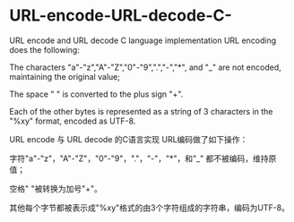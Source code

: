 # URL-encode-URL-decode-C-

URL encode and URL decode C language implementation URL encoding does the following:

The characters "a"-"z","A"-"Z","0"-"9",".","-","*", and "_" are not encoded, maintaining the original value;

The space " " is converted to the plus sign "+".

Each of the other bytes is represented as a string of 3 characters in the "%xy" format, encoded as UTF-8.




URL encode 与 URL decode 的C语言实现
URL编码做了如下操作：

字符"a"-"z"，"A"-"Z"，"0"-"9"，"."，"-"，"*"，和"_" 都不被编码，维持原值；

空格" "被转换为加号"+"。

其他每个字节都被表示成"%xy"格式的由3个字符组成的字符串，编码为UTF-8。
